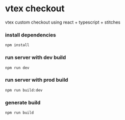 # vtex checkout

vtex custom checkout using react + typescript + stitches

### install dependencies

``npm install``

### run server with dev build

``npm run dev``

### run server with prod build

``npm run build:dev``

### generate build

``npm run build``



